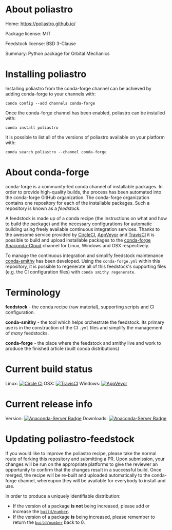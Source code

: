 About poliastro
===============

Home: https://poliastro.github.io/

Package license: MIT

Feedstock license: BSD 3-Clause

Summary: Python package for Orbital Mechanics



Installing poliastro
====================

Installing poliastro from the conda-forge channel can be achieved by adding conda-forge to your channels with:

```
conda config --add channels conda-forge
```

Once the conda-forge channel has been enabled, poliastro can be installed with:

```
conda install poliastro
```

It is possible to list all of the versions of poliastro available on your platform with:

```
conda search poliastro --channel conda-forge
```


About conda-forge
=================

conda-forge is a community-led conda channel of installable packages.
In order to provide high-quality builds, the process has been automated into the
conda-forge GitHub organization. The conda-forge organization contains one repository 
for each of the installable packages. Such a repository is known as a *feedstock*.

A feedstock is made up of a conda recipe (the instructions on what and how to build
the package) and the necessary configurations for automatic building using freely
available continuous integration services. Thanks to the awesome service provided by
[CircleCI](https://circleci.com/), [AppVeyor](http://www.appveyor.com/)
and [TravisCI](https://travis-ci.org/) it is possible to build and upload installable
packages to the [conda-forge](https://anaconda.org/conda-forge)
[Anaconda-Cloud](http://docs.anaconda.org/) channel for Linux, Windows and OSX respectively.

To manage the continuous integration and simplify feedstock maintenance
[conda-smithy](http://github.com/conda-forge/conda-smithy) has been developed.
Using the ``conda-forge.yml`` within this repository, it is possible to regenerate all of
this feedstock's supporting files (e.g. the CI configuration files) with ``conda smithy regenerate``.


Terminology
===========

**feedstock** - the conda recipe (raw material), supporting scripts and CI configuration.

**conda-smithy** - the tool which helps orchestrate the feedstock.
                   Its primary use is in the construction of the CI ``.yml`` files
                   and simplify the management of *many* feedstocks.

**conda-forge** - the place where the feedstock and smithy live and work to
                  produce the finished article (built conda distributions)

Current build status
====================

Linux: [![Circle CI](https://circleci.com/gh/conda-forge/poliastro-feedstock.svg?style=svg)](https://circleci.com/gh/conda-forge/poliastro-feedstock)
OSX: [![TravisCI](https://travis-ci.org/conda-forge/poliastro-feedstock.svg?branch=master)](https://travis-ci.org/conda-forge/poliastro-feedstock) 
Windows: [![AppVeyor](https://ci.appveyor.com/api/projects/status/github/conda-forge/poliastro-feedstock?svg=True)](https://ci.appveyor.com/project/conda-forge/poliastro-feedstock/branch/master)

Current release info
====================
Version: [![Anaconda-Server Badge](https://anaconda.org/conda-forge/poliastro/badges/version.svg)](https://anaconda.org/conda-forge/poliastro)
Downloads: [![Anaconda-Server Badge](https://anaconda.org/conda-forge/poliastro/badges/downloads.svg)](https://anaconda.org/conda-forge/poliastro)


Updating poliastro-feedstock
============================

If you would like to improve the poliastro recipe, please take the normal
route of forking this repository and submitting a PR. Upon submission, your changes will
be run on the appropriate platforms to give the reviewer an opportunity to confirm that the
changes result in a successful build. Once merged, the recipe will be re-built and uploaded
automatically to the conda-forge channel, whereupon they will be available for everybody to
install and use.

In order to produce a uniquely identifiable distribution:
 * If the version of a package **is not** being increased, please add or increase
   the [``build/number``](http://conda.pydata.org/docs/building/meta-yaml.html#build-number-and-string). 
 * If the version of a package **is** being increased, please remember to return
   the [``build/number``](http://conda.pydata.org/docs/building/meta-yaml.html#build-number-and-string)
   back to 0.
